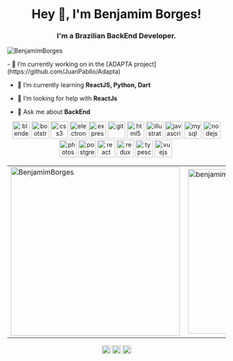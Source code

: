 <h1 align="center">Hey 👋, I'm Benjamim Borges!</h1>
<h3 align="center">I'm a Brazilian BackEnd Developer.</h3>
<p align="left"> <img src="https://komarev.com/ghpvc/?username=benjamimborges-github-username&color=green" alt="BenjamimBorges" /> </p>
- 🔭 I’m currently working on in the  [ADAPTA project](https://github.com/JuanPabllo/Adapta)

- 🌱 I’m currently learning **ReactJS, Python, Dart**

- 🤔 I’m looking for help with **ReactJs**

- 💬 Ask me about **BackEnd**

<p align="center"><img src="https://download.blender.org/branding/community/blender_community_badge_white.svg" alt="blender" width="40" height="40"/> <img src="https://devicons.github.io/devicon/devicon.git/icons/bootstrap/bootstrap-plain.svg" alt="bootstrap" width="40" height="40"/> <img src="https://devicons.github.io/devicon/devicon.git/icons/css3/css3-original-wordmark.svg" alt="css3" width="40" height="40"/> <img src="https://devicons.github.io/devicon/devicon.git/icons/electron/electron-original.svg" alt="electron" width="40" height="40"/> <img src="https://devicons.github.io/devicon/devicon.git/icons/express/express-original-wordmark.svg" alt="express" width="40" height="40"/> <img src="https://www.vectorlogo.zone/logos/git-scm/git-scm-icon.svg" alt="git" width="40" height="40"/> <img src="https://devicons.github.io/devicon/devicon.git/icons/html5/html5-original-wordmark.svg" alt="html5" width="40" height="40"/> <img src="https://www.vectorlogo.zone/logos/adobe_illustrator/adobe_illustrator-icon.svg" alt="illustrator" width="40" height="40"/> <img src="https://devicons.github.io/devicon/devicon.git/icons/javascript/javascript-original.svg" alt="javascript" width="40" height="40"/> <img src="https://devicons.github.io/devicon/devicon.git/icons/mysql/mysql-original-wordmark.svg" alt="mysql" width="40" height="40"/> <img src="https://devicons.github.io/devicon/devicon.git/icons/nodejs/nodejs-original-wordmark.svg" alt="nodejs" width="40" height="40"/> <img src="https://devicons.github.io/devicon/devicon.git/icons/photoshop/photoshop-plain.svg" alt="photoshop" width="40" height="40"/> <img src="https://devicons.github.io/devicon/devicon.git/icons/postgresql/postgresql-original-wordmark.svg" alt="postgresql" width="40" height="40"/> <img src="https://devicons.github.io/devicon/devicon.git/icons/react/react-original-wordmark.svg" alt="react" width="40" height="40"/> <img src="https://devicons.github.io/devicon/devicon.git/icons/redux/redux-original.svg" alt="redux" width="40" height="40"/> <img src="https://devicons.github.io/devicon/devicon.git/icons/typescript/typescript-original.svg" alt="typescript" width="40" height="40"/> <img src="https://devicons.github.io/devicon/devicon.git/icons/vuejs/vuejs-original-wordmark.svg" alt="vuejs" width="40" height="40"/> <img 
-->

<center>
  <table>
    <tr>
      <td><img width="390px" align="left" src="https://github-readme-stats.vercel.app/api?username=BenjamimBorges&show_icons=true&theme=ayu-mirage" alt="BenjamimBorges" /></td>
<td><img width="380px" align="left" src="https://github-readme-stats.vercel.app/api/top-langs/?username=BenjamimBorges&hide=html&layout=compact&theme=ayu-mirage" alt="benjamimborges" /></td>
</tr>   
  </table>
</center>
<p align="center">
<a href="https://twitter.com/BenBorges88" target="blank"><img align="center" src="https://cdn.jsdelivr.net/npm/simple-icons@3.0.1/icons/twitter.svg" alt=" BenBorges88" height="20" width="20" /></a>
<a href="https://www.linkedin.com/in/benjamim-borges-2ba6251b5/" target="blank"><img align="center" src="https://cdn.jsdelivr.net/npm/simple-icons@3.0.1/icons/linkedin.svg" alt="benjamimborges" height="20" width="20" /></a>
<a href=https://www.instagram.com/borges.benjamim/" target="blank"><img align="center" src="https://cdn.jsdelivr.net/npm/simple-icons@3.0.1/icons/instagram.svg" alt="Ben_Borges" height="20" width="20" /></a>
</p>
